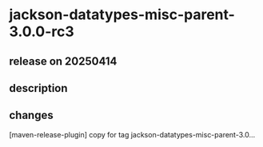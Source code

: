 # jackson-datatypes-misc-parent-3.0.0-rc3

## release on 20250414
## description
## changes
[maven-release-plugin] copy for tag jackson-datatypes-misc-parent-3.0…

